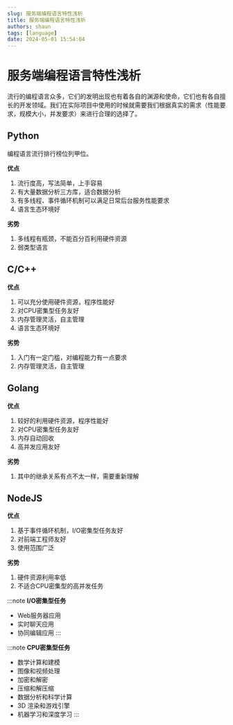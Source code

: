 ```yaml
---
slug: 服务端编程语言特性浅析
title: 服务端编程语言特性浅析
authors: shaun
tags: [language]
date: 2024-05-01 15:54:04
---
```


# 服务端编程语言特性浅析

流行的编程语言众多，它们的发明出现也有着各自的渊源和使命，它们也有各自擅长的开发领域。我们在实际项目中使用的时候就需要我们根据真实的需求（性能要求，规模大小，并发要求）来进行合理的选择了。

<!-- truncate -->
## Python

编程语言流行排行榜位列甲位。

**优点**

1. 流行度高，写法简单，上手容易
2. 有大量数据分析三方库，适合数据分析
3. 有多线程、事件循环机制可以满足日常后台服务性能要求
4. 语言生态环境好

**劣势**

1. 多线程有瓶颈，不能百分百利用硬件资源
2. 弱类型语言

## C/C++

**优点**

1. 可以充分使用硬件资源，程序性能好
2. 对CPU密集型任务友好
3. 内存管理灵活，自主管理
4. 语言生态环境好

**劣势**

1. 入门有一定门槛，对编程能力有一点要求
2. 内存管理灵活，自主管理


## Golang

**优点**

1. 较好的利用硬件资源，程序性能好
2. 对CPU密集型任务友好
3. 内存自动回收
4. 高并发应用友好

**劣势**

1. 其中的继承关系有点不太一样，需要重新理解


## NodeJS

**优点**

1. 基于事件循环机制，I/O密集型任务友好
2. 对前端工程师友好
3. 使用范围广泛

**劣势**

1. 硬件资源利用率低
2. 不适合CPU密集型的高并发任务



:::note
**I/O密集型任务**

- Web服务器应用
- 实时聊天应用
- 协同编辑应用
:::

:::note
**CPU密集型任务**

- 数学计算和建模
- 图像和视频处理
- 加密和解密
- 压缩和解压缩
- 数据分析和科学计算
- 3D 渲染和游戏引擎
- 机器学习和深度学习
:::
